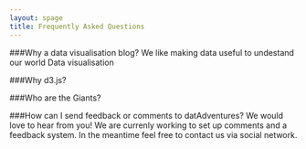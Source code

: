 ```yaml
---
layout: spage
title: Frequently Asked Questions
---
```


###Why a data visualisation blog?
We like making data useful to undestand our world Data visualisation 

###Why d3.js?

###<a name="faq-giants"></a>Who are the Giants?

###How can I send feedback or comments to datAdventures?
We would love to hear from you! We are currenly working to set up comments and a feedback system. In the meantime feel free to contact us via social network. 